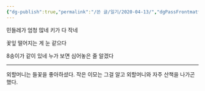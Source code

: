 ```yaml
---
{"dg-publish":true,"permalink":"/쓴 글/일기/2020-04-13/","dgPassFrontmatter":true}
---
```



민들레가 엄청 많네 키가 다 작네

꽃잎 떨어지는 게 눈 같으다

8송이가 같이 있네 누가 보면 심어놓은 줄 알겠다

<hr>

외할머니는 들꽃을 좋아하셨다. 작은 이모는 그걸 알고 외할머니와 자주 산책을 나가곤 했다.